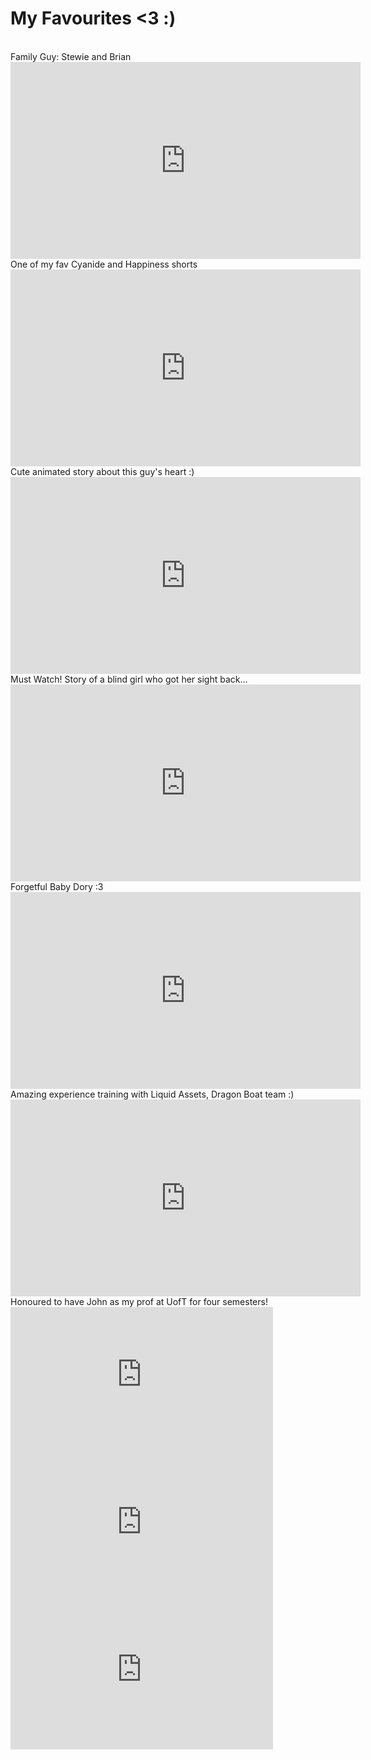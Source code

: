 # My Favourites <3 :)
	
<br>
Family Guy: Stewie and Brian 
<iframe width="560" height="315" src="https://www.youtube.com/embed/oY7la9xbxuI" frameborder="0" allow="autoplay; encrypted-media" allowfullscreen></iframe>
		
<br>
One of my fav Cyanide and Happiness shorts
<iframe width="560" height="315" src="https://www.youtube.com/embed/YhndvEy8_xk" frameborder="0" allow="autoplay; encrypted-media" allowfullscreen></iframe>
		
<br>
Cute animated story about this guy's heart :)
<iframe width="560" height="315" src="https://www.youtube.com/embed/sAaqLIsOmCE" frameborder="0" allow="autoplay; encrypted-media" allowfullscreen></iframe>
		
<br>
Must Watch! Story of a blind girl who got her sight back...
<iframe width="560" height="315" src="https://www.youtube.com/embed/wWLnTfRAlwQ" frameborder="0" allow="autoplay; encrypted-media" allowfullscreen></iframe>
		
<br>
Forgetful Baby Dory :3
<iframe width="560" height="315" src="https://www.youtube.com/embed/i3kIpCzLzEo" frameborder="0" allow="autoplay; encrypted-media" allowfullscreen></iframe>
		
<br>
Amazing experience training with Liquid Assets, Dragon Boat team :)
<iframe width="560" height="315" src="https://www.youtube.com/embed/H0qXNMW9SFU" frameborder="0" allow="autoplay; encrypted-media" allowfullscreen></iframe>	
		
<br>
Honoured to have John as my prof at UofT for four semesters!
<iframe width="420" height="236" src="https://www.youtube.com/embed/qKvRUfZ_u1o" frameborder="0" allow="autoplay; encrypted-media" allowfullscreen></iframe>
		
<iframe width="420" height="236" src="https://www.youtube.com/embed/WpVVcVRkLok" frameborder="0" allow="autoplay; encrypted-media" allowfullscreen></iframe>
		
<iframe width="420" height="236" src="https://www.youtube.com/embed/XRz1_QlB_O0" frameborder="0" allow="autoplay; encrypted-media" allowfullscreen></iframe>
